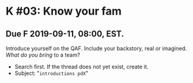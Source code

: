 # K **#03**: Know your fam

## Due **F 2019-09-11**, 08:00, EST.

Introduce yourself on the QAF. Include your backstory, real or imagined. *What do you bring* to a team?

- Search first. If the thread does not yet exist, create it.
- Subject: "`introductions pdX`"
